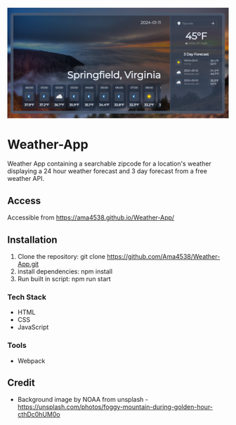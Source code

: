 ![Screenshot](./Image/Screenshot.png)

# Weather-App
Weather App containing a searchable zipcode for a location's weather displaying a 24 hour weather forecast and 3 day forecast from a free weather API. 

## Access
Accessible from https://ama4538.github.io/Weather-App/

## Installation
1. Clone the repository: git clone https://github.com/Ama4538/Weather-App.git
2. install dependencies: npm install
3. Run built in script: npm run start

### Tech Stack
- HTML
- CSS
- JavaScript

### Tools
- Webpack

## Credit
- Background image by NOAA from unsplash - https://unsplash.com/photos/foggy-mountain-during-golden-hour-cthDc0hUM0o